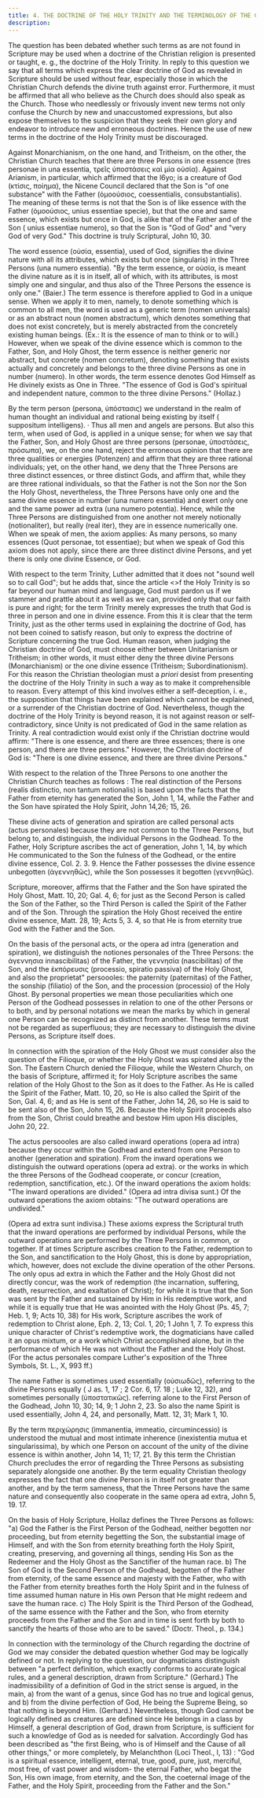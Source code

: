 ```yaml
---
title: 4. THE DOCTRINE OF THE HOLY TRINITY AND THE TERMINOLOGY OF THE CHRISTIAN CHURCH.
description: 
---
```


The question has been debated whether such terms as are not found in Scripture may be used when a doctrine of the Christian religion is presented or taught, e. g., the doctrine of the Holy Trinity. In reply to this question we say that all terms which express the clear doctrine of God as revealed in Scripture should be used without fear, especially those in which the Christian Church defends the divine truth against error. Furthermore, it must be affirmed that all who believe as the Church does should also speak as the Church. Those who needlessly or frivously invent new terms not only confuse the Church by new and unaccustomed expressions, but also expose themselves to the suspicion that they seek their own glory and endeavor to introduce new and erroneous doctrines. Hence the use of new terms in the doctrine of the Holy Trinity must be discouraged.

Against Monarchianism, on the one hand, and Tritheism, on the other, the Christian Church teaches that there are three Persons in one essence (tres personae in una essentia, τρεῖς ὑποστάσεις καὶ μία οὐσία). Against Arianism, in particular, which affirmed that the l6yo; is a creature of God (κτίσις, ποίημα), the Nicene Council declared that the Son is "of one substance" with the Father (ὁμοούσιος, coessentialis, consubstantialis). The meaning of these terms is not that the Son is of like essence with the Father (ὁμοούσιος, unius essentiae specie), but that the one and same essence, which exists but once in God, is alike that of the Father and of the Son ( unius essentiae numero), so that the Son is "God of God" and "very God of very God." This doctrine is truly Scriptural, John 10, 30.

The word essence (οὐσία, essentia), used of God, signifies the divine nature with all its attributes, which exists but once (singularis) in the Three Persons (una numero essentia). "By the term essence, or οὐσία, is meant the divine nature as it is in itself, all of which, with its attributes, is most simply one and singular, and thus also of the Three Persons the essence is only one." (Baier.) The term essence is therefore applied to God in a unique sense. When we apply it to men, namely, to denote something which is common to all men, the word is used as a generic term (nomen universals) or as an abstract noun (nomen abstractum), which denotes something that does not exist concretely, but is merely abstracted from the concretely existing human beings. (Ex.: It is the essence of man to think or to will.) However, when we speak of the divine essence which is common to the Father, Son, and Holy Ghost, the term essence is neither generic nor abstract, but concrete (nomen concretum), denoting something that exists actually and concretely and belongs to the three divine Persons as one in number (numero). In other words, the term essence denotes God Himself as He divinely exists as One in Three. "The essence of God is God's spiritual and independent nature, common to the three divine Persons." (Hollaz.)

By the term person (persona, ὑπόστασις) we understand in the realm of human thought an individual and rational being existing by itself ( suppositum intelligens). · Thus all men and angels are persons. But also this term, when used of God, is applied in a unique sense; for when we say that the Father, Son, and Holy Ghost are three persons (personae, ὑποστάσεις, πρόσωπα), we, on the one hand, reject the erroneous opinion that there are three qualities or energies (Potenzen) and affirm that they are three rational individuals; yet, on the other hand, we deny that the Three Persons are three distinct essences, or three distinct Gods, and affirm that, while they are three rational individuals, so that the Father is not the Son nor the Son the Holy Ghost, nevertheless, the Three Persons have only one and the same divine essence in number (una numero essentia) and exert only one and the same power ad extra (una numero potentia). Hence, while the Three Persons are distinguished from one another not merely notionally (notionaliter), but really (real iter), they are in essence numerically one. When we speak of men, the axiom applies: As many persons, so many essences (Quot personae, tot essentiae); but when we speak of God this axiom does not apply, since there are three distinct divine Persons, and yet there is only one divine Essence, or God.

With respect to the term Trinity, Luther admitted that it does not "sound well so to call God"; but he adds that, since the article <>f the Holy Trinity is so far beyond our human mind and language, God must pardon us if we stammer and prattle about it as well as we can, provided only that our faith is pure and right; for the term Trinity merely expresses the truth that God is three in person and one in divine essence. From this it is clear that the term Trinity, just as the other terms used in explaining the doctrine of God, has not been coined to satisfy reason, but only to express the doctrine of Scripture concerning the true God. Human reason, when judging the Christian doctrine of God, must choose either between Unitarianism or Tritheism; in other words, it must either deny the three divine Persons (Monarchianism) or the one divine essence (Tritheism; Subordinationism). For this reason the Christian theologian must a _priori_ desist from presenting the doctrine of the Holy Trinity in such a way as to make it comprehensible to reason. Every attempt of this kind involves either a self-deception, i. e., the supposition that things have been explained which cannot be explained, or a surrender of the Christian doctrine of God. Nevertheless, though the doctrine of the Holy Trinity is beyond reason, it is not against reason or self-contradictory, since Unity is not predicated of God in the same relation as Trinity. A real contradiction would exist only if the Christian doctrine would affirm: "There is one essence, and there are three essences; there is one person, and there are three persons." However, the Christian doctrine of God is: "There is one divine essence, and there are three divine Persons."

With respect to the relation of the Three Persons to one another the Christian Church teaches as follows : The real distinction of the Persons (realis distinctio, non tantum notionalis) is based upon the facts that the Father from eternity has generated the Son, John 1, 14, while the Father and the Son have spirated the Holy Spirit, John 14,26; 15, 26.

These divine acts of generation and spiration are called personal acts (actus personales) because they are not common to the Three Persons, but belong to, and distinguish, the individual Persons in the Godhead. To the Father, Holy Scripture ascribes the act of generation, John 1, 14, by which He communicated to the Son the fulness of the Godhead, or the entire divine essence, Col. 2. 3. 9. Hence the Father possesses the divine essence unbegotten (ἀγεννηθῶς), while the Son possesses it begotten (γεννηθῶς).

Scripture, moreover, affirms that the Father and the Son have spirated the Holy Ghost, Matt. 10, 20; Gal. 4, 6; for just as the Second Person is called the Son of the Father, so the Third Person is called the Spirit of the Father and of the Son. Through the spiration the Holy Ghost received the entire divine essence, Matt. 28, 19; Acts 5, 3. 4, so that He is from eternity true God with the Father and the Son.

On the basis of the personal acts, or the opera ad intra (generation and spiration), we distinguish the notiones personales of the Three Persons: the ἀγεννησια  innascibilitas) of the Father, the γεννησία (nascibilitas) of the Son, and the ἐκπόρευσις (processio, spiratio passiva) of the Holy Ghost, and also the proprietat" persoooles: the paternity (paternitas) of the Father, the sonship (filiatio) of the Son, and the procession (processio) of the Holy Ghost. By personal properties we mean those peculiarities which one Person of the Godhead possesses in relation to one of the other Persons or to both, and by personal notations we mean the marks by which in general one Person can be recognized as distinct from another. These terms must not be regarded as superfluous; they are necessary to distinguish the divine Persons, as Scripture itself does.

In connection with the spiration of the Holy Ghost we must consider also the question of the Filioque, or whether the Holy Ghost was spirated also by the Son. The Eastern Church denied the Filioque, while the Western Church, on the basis of Scripture, affirmed it; for Holy Scripture ascribes the same relation of the Holy Ghost to the Son as it does to the Father. As He is called the Spirit of the Father, Matt. 10, 20, so He is also called the Spirit of the Son, Gal. 4, 6; and as He is sent of the Father, John 14, 26, so He is said to be sent also of the Son, John 15, 26. Because the Holy Spirit proceeds also from the Son, Christ could breathe and bestow Him upon His disciples, John 20, 22.

The actus persoooles are also called inward operations (opera ad intra) because they occur within the Godhead and extend from one Person to another (generation and spiration). From the inward operations we distinguish the outward operations (opera ad extra). or the works in which the three Persons of the Godhead cooperate, or concur (creation, redemption, sanctification, etc.). Of the inward operations the axiom holds: "The inward operations are divided." (Opera ad intra divisa sunt.) Of the outward operations the axiom obtains: "The outward operations are undivided."

(Opera ad extra sunt indivisa.) These axioms express the Scriptural truth that the inward operations are performed by individual Persons, while the outward operations are performed by the Three Persons in common, or together. If at times Scripture ascribes creation to the Father, redemption to the Son, and sanctification to the Holy Ghost, this is done by appropriation, which, however, does not exclude the divine operation of the other Persons. The only opus ad extra in which the Father and the Holy Ghost did not directly concur, was the work of redemption (the incarnation, suffering, death, resurrection, and exaltation of Christ); for while it is true that the Son was sent by the Father and sustained by Him in His redemptive work, and while it is equally true that He was anointed with the Holy Ghost (Ps. 45, 7; Heb. 1, 9; Acts 10, 38) for His work, Scripture ascribes the work of redemption to Christ alone, Eph. 2, 13; Col. 1, 20; 1 John 1, 7. To express this unique character of Christ's redemptive work, the dogmaticians have called it an opus mixtum, or a work which Christ accomplished alone, but in the performance of which He was not without the Father and the Holy Ghost. (For the actus personales compare Luther's exposition of the Three Symbols, St. L., X, 993 ff.)

The name Father is sometimes used essentially (οὐσιωδῶς), referring to the divine Persons equally ( J as. 1, 17 ; 2 Cor. 6, 17. 18 ; Luke 12, 32), and sometimes personally (ὑποστατικῶς). referring alone to the First Person of the Godhead, John 10, 30; 14, 9; 1 John 2, 23. So also the name Spirit is used essentially, John 4, 24, and personally, Matt. 12, 31; Mark 1, 10.

By the term περιχώρησις (immanentia, immeatio, circumincessio) is understood the mutual and most intimate inherence (inexistentia mutua et singularissima), by which one Person on account of the unity of the divine essence is within another, John 14, 11; 17, 21. By this term the Christian Church precludes the error of regarding the Three Persons as subsisting separately alongside one another. By the term equality Christian theology expresses the fact that one divine Person is in itself not greater than another, and by the term sameness, that the Three Persons have the same nature and consequently also cooperate in the same opera ad extra, John 5, 19. 17.

On the basis of Holy Scripture, Hollaz defines the Three Persons as follows: "a) God the Father is the First Person of the Godhead, neither begotten nor proceeding, but from eternity begetting the Son, the substantial image of Himself, and with the Son from eternity breathing forth the Holy Spirit, creating, preserving, and governing all things, sending His Son as the Redeemer and the Holy Ghost as the Sanctifier of the human race. b) The Son of God is the Second Person of the Godhead, begotten of the Father from eternity, of the same essence and majesty with the Father, who with the Father from eternity breathes forth the Holy Spirit and in the fulness of time assumed human nature in His own Person that He might redeem and save the human race. c) The Holy Spirit is the Third Person of the Godhead, of the same essence with the Father and the Son, who from eternity proceeds from the Father and the Son and in time is sent forth by both to sanctify the hearts of those who are to be saved." (Doctr. Theol., p. 134.)

In connection with the terminology of the Church regarding the doctrine of God we may consider the debated question whether God may be logically defined or not. In replying to the question, our dogmaticians distinguish between "a perfect definition, which exactly conforms to accurate logical rules, and a general description, drawn from Scripture." (Gerhard.) The inadmissibility of a definition of God in the strict sense is argued, in the main, a) from the want of a genus, since God has no true and logical genus, and b) from the divine perfection of God, He being the Supreme Being, so that nothing is beyond Him. (Gerhard.) Nevertheless, though God cannot be logically defined as creatures are defined since He belongs in a class by Himself, a general description of God, drawn from Scripture, is sufficient for such a knowledge of God as is needed for salvation. Accordingly God has been described as "the first Being, who is of Himself and the Cause of all other things," or more completely, by Melanchthon (Loci Theol., I, 13) : "God is a spiritual essence, intelligent, eternal, true, good, pure, just, merciful, most free, of vast power and wisdom- the eternal Father, who begat the Son, His own image, from eternity, and the Son, the coeternal image of the Father, and the Holy Spirit, proceeding from the Father and the Son."